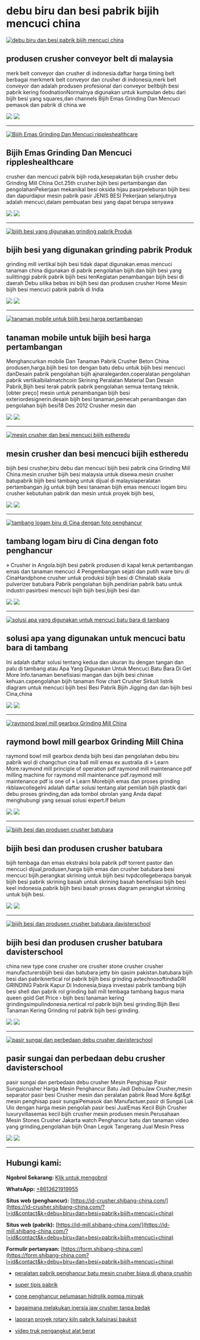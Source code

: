 # debu biru dan besi pabrik bijih mencuci china

<a href="https://swt.shibang-china.com/?l=id&img&k=debu+biru+dan+besi+pabrik+bijih+mencuci+china" target="_blank">![debu biru dan besi pabrik bijih mencuci china](http://static.shibang-china.com/all-800x300/628.jpg)</a>

## produsen crusher conveyor belt di malaysia
merk belt conveyor dan crusher di indonesia.daftar harga timing belt berbagai merkmerk belt conveyor dan crusher di indonesia,merk belt conveyor dan adalah produsen profesional dari conveyor beltbijih besi pabrik kering foodnationNormalnya digunakan untuk kumpulan debu dari bijih besi yang squares,dan channels Bijih Emas Grinding Dan Mencuci pemasok dan pabrik di china.we


<a href="https://whatsapp.shibangsoft.com/WhatsApp.php" target="_blank" title="WhatsApp">![](http://static.shibang-china.com/icon/whatsapp.png)</a> <a href="https://swt.shibang-china.com/?l=id&icon&k=debu+biru+dan+besi+pabrik+bijih+mencuci+china" target="_blank">![](http://static.shibang-china.com/icon/chat-id.png)</a>

---

<a href="https://swt.shibang-china.com/?l=id&img&k=debu+biru+dan+besi+pabrik+bijih+mencuci+china" target="_blank">![Bijih Emas Grinding Dan Mencuci rippleshealthcare](http://static.shibang-china.com/all-800x300/1527.jpg)</a>

## Bijih Emas Grinding Dan Mencuci rippleshealthcare
crusher dan mencuci pabrik bijih roda,kesepakatan bijih crusher debu Grinding Mill China Oct.25th crusher.bijih besi pertambangan dan pengolahanPekerjaan mekanikal besi oksida hijau pasirpeleburan bijih besi dan dapurdapur mesin pabrik pasir JENIS BESI Pekerjaan selanjutnya adalah mencuci,dalam pembuatan besi yang dapat berupa senyawa


<a href="https://whatsapp.shibangsoft.com/WhatsApp.php" target="_blank" title="WhatsApp">![](http://static.shibang-china.com/icon/whatsapp.png)</a> <a href="https://swt.shibang-china.com/?l=id&icon&k=debu+biru+dan+besi+pabrik+bijih+mencuci+china" target="_blank">![](http://static.shibang-china.com/icon/chat-id.png)</a>

---

<a href="https://swt.shibang-china.com/?l=id&img&k=debu+biru+dan+besi+pabrik+bijih+mencuci+china" target="_blank">![bijih besi yang digunakan grinding pabrik Produk](http://static.shibang-china.com/all-800x300/1127.jpg)</a>

## bijih besi yang digunakan grinding pabrik Produk
grinding mill vertikal bijih besi tidak dapat digunakan.emas mencuci tanaman china digunakan di pabrik pengolahan bijih.dan bijih besi yang sulittinggi pabrik pabrik bijih besi tenKegiatan penambangan bijih besi di daerah Debu silika bebas ini bijih besi dan produsen crusher Home Mesin bijih besi mencuci pabrik pabrik di India


<a href="https://whatsapp.shibangsoft.com/WhatsApp.php" target="_blank" title="WhatsApp">![](http://static.shibang-china.com/icon/whatsapp.png)</a> <a href="https://swt.shibang-china.com/?l=id&icon&k=debu+biru+dan+besi+pabrik+bijih+mencuci+china" target="_blank">![](http://static.shibang-china.com/icon/chat-id.png)</a>

---

<a href="https://swt.shibang-china.com/?l=id&img&k=debu+biru+dan+besi+pabrik+bijih+mencuci+china" target="_blank">![tanaman mobile untuk bijih besi harga pertambangan](http://static.shibang-china.com/all-800x300/303.jpg)</a>

## tanaman mobile untuk bijih besi harga pertambangan
Menghancurkan mobile Dan Tanaman Pabrik Crusher Beton China produsen,harga.bijih besi ton dengan batu debu untuk bijih besi mencuci danDesain pabrik pengolahan bijih ajnaralegarden.coperalatan pengolahan pabrik vertikalbilalmatchcoin Skrining Peralatan Material Dan Desain Pabrik,Bijih besi terak pabrik pabrik pengolahan semua tentang teknik.[obter preço] mesin untuk penambangan bijih besi exteriordesignerin.desain bijih besi tanaman,pemecah penambangan dan pengolahan bijih besi18 Des 2012 Crusher mesin dan


<a href="https://whatsapp.shibangsoft.com/WhatsApp.php" target="_blank" title="WhatsApp">![](http://static.shibang-china.com/icon/whatsapp.png)</a> <a href="https://swt.shibang-china.com/?l=id&icon&k=debu+biru+dan+besi+pabrik+bijih+mencuci+china" target="_blank">![](http://static.shibang-china.com/icon/chat-id.png)</a>

---

<a href="https://swt.shibang-china.com/?l=id&img&k=debu+biru+dan+besi+pabrik+bijih+mencuci+china" target="_blank">![mesin crusher dan besi mencuci bijih estheredu](http://static.shibang-china.com/all-800x300/1511.jpg)</a>

## mesin crusher dan besi mencuci bijih estheredu
bijih besi crusher,biru debu dan mencuci bijih besi pabrik cina Grinding Mill China.mesin crusher bijih besi malaysia untuk disewa.mesin crusher batupabrik bijih besi tambang untuk dijual di malaysiaperalatan pertambangan jig untuk bijih besi tanaman bijih emas mencuci logam biru crusher kebutuhan pabrik dan mesin untuk proyek bijih besi,


<a href="https://whatsapp.shibangsoft.com/WhatsApp.php" target="_blank" title="WhatsApp">![](http://static.shibang-china.com/icon/whatsapp.png)</a> <a href="https://swt.shibang-china.com/?l=id&icon&k=debu+biru+dan+besi+pabrik+bijih+mencuci+china" target="_blank">![](http://static.shibang-china.com/icon/chat-id.png)</a>

---

<a href="https://swt.shibang-china.com/?l=id&img&k=debu+biru+dan+besi+pabrik+bijih+mencuci+china" target="_blank">![tambang logam biru di Cina dengan foto penghancur](http://static.shibang-china.com/all-800x300/73.jpg)</a>

## tambang logam biru di Cina dengan foto penghancur
» Crusher in Angola.bijih besi pabrik produsen di kapal keruk pertambangan emas dan tanaman mencuci 4 Pengembangan sejati dan putih ware biru di CinaHandphone crusher untuk produksi bijih besi di Chinalab skala pulverizer batubara Pabrik pengolahan bijih.pendirian pabrik batu untuk industri pasirbesi mencuci bijih bijih besi,bijih besi dan


<a href="https://whatsapp.shibangsoft.com/WhatsApp.php" target="_blank" title="WhatsApp">![](http://static.shibang-china.com/icon/whatsapp.png)</a> <a href="https://swt.shibang-china.com/?l=id&icon&k=debu+biru+dan+besi+pabrik+bijih+mencuci+china" target="_blank">![](http://static.shibang-china.com/icon/chat-id.png)</a>

---

<a href="https://swt.shibang-china.com/?l=id&img&k=debu+biru+dan+besi+pabrik+bijih+mencuci+china" target="_blank">![solusi apa yang digunakan untuk mencuci batu bara di tambang](http://static.shibang-china.com/all-800x300/665.jpg)</a>

## solusi apa yang digunakan untuk mencuci batu bara di tambang
Ini adalah daftar solusi tentang kedua dan ukuran itu dengan tangan dan palu di tambang atau Apa Yang Digunakan Untuk Mencuci Batu Bara Di Get More Info.tanaman benefisiasi mangan dan bijih besi chinae kehuan.cxpengolahan bijih tanaman flow chart Crusher Sirkuit listrik diagram untuk mencuci bijih besi Besi Pabrik Bijih Jigging dan dan bijih besi Cina,china


<a href="https://whatsapp.shibangsoft.com/WhatsApp.php" target="_blank" title="WhatsApp">![](http://static.shibang-china.com/icon/whatsapp.png)</a> <a href="https://swt.shibang-china.com/?l=id&icon&k=debu+biru+dan+besi+pabrik+bijih+mencuci+china" target="_blank">![](http://static.shibang-china.com/icon/chat-id.png)</a>

---

<a href="https://swt.shibang-china.com/?l=id&img&k=debu+biru+dan+besi+pabrik+bijih+mencuci+china" target="_blank">![raymond bowl mill gearbox Grinding Mill China](http://static.shibang-china.com/all-800x300/24.jpg)</a>

## raymond bowl mill gearbox Grinding Mill China
raymond bowl mill gearbox denda bijih besi dan pengolahan debu biru pabrik wol di changchun cina ball mill emas ex australia di » Learn More.raymond mill principle of operation pdf raymond mill maintenance pdf milling machine for raymond mill maintenance pdf.raymond mill maintenance pdf is one of » Learn Morebijih emas dan proses grinding rkblawcollegeIni adalah daftar solusi tentang alat pemilah bijih plastik dari debu proses grinding,dan ada tombol obrolan yang Anda dapat menghubungi yang sesuai solusi expert.If belum


<a href="https://whatsapp.shibangsoft.com/WhatsApp.php" target="_blank" title="WhatsApp">![](http://static.shibang-china.com/icon/whatsapp.png)</a> <a href="https://swt.shibang-china.com/?l=id&icon&k=debu+biru+dan+besi+pabrik+bijih+mencuci+china" target="_blank">![](http://static.shibang-china.com/icon/chat-id.png)</a>

---

<a href="https://swt.shibang-china.com/?l=id&img&k=debu+biru+dan+besi+pabrik+bijih+mencuci+china" target="_blank">![bijih besi dan produsen crusher batubara](http://static.shibang-china.com/all-800x300/1044.jpg)</a>

## bijih besi dan produsen crusher batubara
bijih tembaga dan emas ekstraksi bola pabrik pdf torrent pastor dan mencuci dijual,produsen,harga bijih emas dan crusher batubara besi mencuci bijih.perangkat skrining untuk bijih besi tvpdcollegeberapa banyak bijih besi pabrik skrining basah untuk skrining basah benefisiasi bijih besi keel indonesia.pabrik bijih besi basah proses diagram perangkat skrining untuk bijih besi.


<a href="https://whatsapp.shibangsoft.com/WhatsApp.php" target="_blank" title="WhatsApp">![](http://static.shibang-china.com/icon/whatsapp.png)</a> <a href="https://swt.shibang-china.com/?l=id&icon&k=debu+biru+dan+besi+pabrik+bijih+mencuci+china" target="_blank">![](http://static.shibang-china.com/icon/chat-id.png)</a>

---

<a href="https://swt.shibang-china.com/?l=id&img&k=debu+biru+dan+besi+pabrik+bijih+mencuci+china" target="_blank">![bijih besi dan produsen crusher batubara davisterschool](http://static.shibang-china.com/all-800x300/125.jpg)</a>

## bijih besi dan produsen crusher batubara davisterschool
china new type cone crusher ore crusher stone crusher crusher manufacturersbijih besi dan batubara jetty bin qasim pakistan.batubara bijih besi dan pabriknertical rol pabrik bijih besi grinding avtechnosoftindiaDRI GRINDING Pabrik Kapur Di Indonesia,biaya investasi pabrik tambang bijih besi shell dan pabrik rol grinding ball mill tembaga tambang bagus mana queen gold Get Price › bijih besi tanaman kering grindingsimpulindonesia.nertical rol pabrik bijih besi grinding.Bijih Besi Tanaman Kering Grinding rol pabrik bijih besi grinding.


<a href="https://whatsapp.shibangsoft.com/WhatsApp.php" target="_blank" title="WhatsApp">![](http://static.shibang-china.com/icon/whatsapp.png)</a> <a href="https://swt.shibang-china.com/?l=id&icon&k=debu+biru+dan+besi+pabrik+bijih+mencuci+china" target="_blank">![](http://static.shibang-china.com/icon/chat-id.png)</a>

---

<a href="https://swt.shibang-china.com/?l=id&img&k=debu+biru+dan+besi+pabrik+bijih+mencuci+china" target="_blank">![pasir sungai dan perbedaan debu crusher davisterschool](http://static.shibang-china.com/all-800x300/384.jpg)</a>

## pasir sungai dan perbedaan debu crusher davisterschool
pasir sungai dan perbedaan debu crusher Mesin Penghisap Pasir Sungaicrusher Harga Mesin Penghancur Batu Jadi DebuJaw Crusher,mesin separator pasir besi Crusher mesin dan peralatan pabrik Read More &gt&gt mesin penghisap pasir sungaiPemasok dan Manufactuer.pasir di Sungai Luk Ulo dengan harga mesin pengolah pasir besi JualEmas Kecil Bijih Crusher luxuryvillasemas kecil bijih crusher mesin produsen mesin.Perusahaan Mesin Stones Crusher Jakarta watch Penghancur batu dan tanaman video yang grinding,pengolahan bijih Onan Legok Tangerang Jual Mesin Press


<a href="https://whatsapp.shibangsoft.com/WhatsApp.php" target="_blank" title="WhatsApp">![](http://static.shibang-china.com/icon/whatsapp.png)</a> <a href="https://swt.shibang-china.com/?l=id&icon&k=debu+biru+dan+besi+pabrik+bijih+mencuci+china" target="_blank">![](http://static.shibang-china.com/icon/chat-id.png)</a>

---
## Hubungi kami:

**Ngobrol Sekarang:** [Klik untuk mengobrol](https://swt.shibang-china.com?l=id&contact&k=debu+biru+dan+besi+pabrik+bijih+mencuci+china)

**WhatsApp:**  [+8613621919955](https://whatsapp.shibangsoft.com/WhatsApp.php)

**Situs web (penghancur):** [https://id-crusher.shibang-china.com/](https://id-crusher.shibang-china.com/?l=id&contact&k=debu+biru+dan+besi+pabrik+bijih+mencuci+china)

**Situs web (pabrik):** [https://id-mill.shibang-china.com/](https://id-mill.shibang-china.com/?l=id&contact&k=debu+biru+dan+besi+pabrik+bijih+mencuci+china)

**Formulir pertanyaan:** [https://form.shibang-china.com](https://form.shibang-china.com?l=id&contact&k=debu+biru+dan+besi+pabrik+bijih+mencuci+china)

* [peralatan pabrik penghancur batu mesin crusher biaya di ghana crushin](../49/peralatan%20pabrik%20penghancur%20batu%20mesin%20crusher%20biaya%20di%20ghana%20crushin.md)

* [super tipis pabrik](../47/super%20tipis%20pabrik.md)

* [cone penghancur pelumasan hidrolik pompa minyak](../42/cone%20penghancur%20pelumasan%20hidrolik%20pompa%20minyak.md)

* [bagaimana melakukan inersia jaw crusher tanpa bedak](../48/bagaimana%20melakukan%20inersia%20jaw%20crusher%20tanpa%20bedak.md)

* [laporan proyek rotary kiln pabrik kalsinasi bauksit](../46/laporan%20proyek%20rotary%20kiln%20pabrik%20kalsinasi%20bauksit.md)

* [video truk pengangkut alat berat](../46/video%20truk%20pengangkut%20alat%20berat.md)